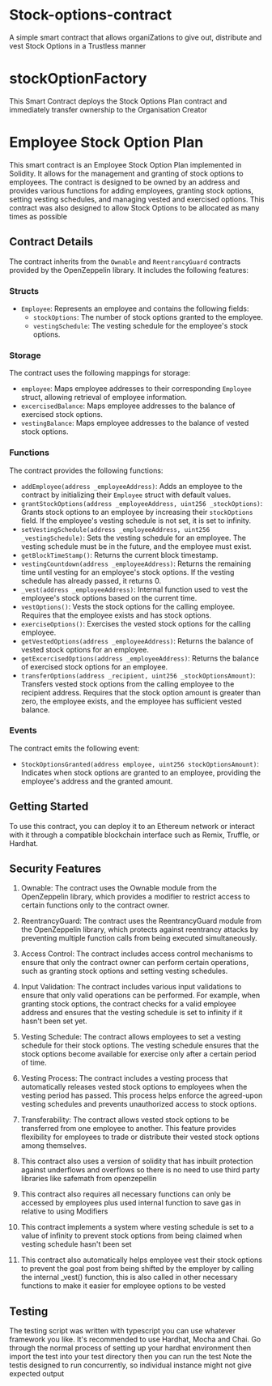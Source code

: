 
# Stock-options-contract

A simple smart contract that allows organiZations to give out, distribute and  vest Stock Options in a Trustless manner

# stockOptionFactory


This Smart Contract deploys the Stock Options Plan contract and immediately transfer ownership to the Organisation Creator

# Employee Stock Option Plan

This smart contract is an Employee Stock Option Plan implemented in Solidity. It allows for the management and granting of stock options to employees. The contract is designed to be owned by an address and provides various functions for adding employees, granting stock options, setting vesting schedules, and managing vested and exercised options.
This contract was also designed to allow Stock Options to be allocated as many times as possible

## Contract Details

The contract inherits from the `Ownable` and `ReentrancyGuard` contracts provided by the OpenZeppelin library. It includes the following features:

### Structs

- `Employee`: Represents an employee and contains the following fields:
  - `stockOptions`: The number of stock options granted to the employee.
  - `vestingSchedule`: The vesting schedule for the employee's stock options.

### Storage

The contract uses the following mappings for storage:

- `employee`: Maps employee addresses to their corresponding `Employee` struct, allowing retrieval of employee information.
- `excercisedBalance`: Maps employee addresses to the balance of exercised stock options.
- `vestingBalance`: Maps employee addresses to the balance of vested stock options.

### Functions

The contract provides the following functions:

- `addEmployee(address _employeeAddress)`: Adds an employee to the contract by initializing their `Employee` struct with default values.
- `grantStockOptions(address _employeeAddress, uint256 _stockOptions)`: Grants stock options to an employee by increasing their `stockOptions` field. If the employee's vesting schedule is not set, it is set to infinity.
- `setVestingSchedule(address _employeeAddress, uint256 _vestingSchedule)`: Sets the vesting schedule for an employee. The vesting schedule must be in the future, and the employee must exist.
- `getBlockTimeStamp()`: Returns the current block timestamp.
- `vestingCountdown(address _employeeAddress)`: Returns the remaining time until vesting for an employee's stock options. If the vesting schedule has already passed, it returns 0.
- `_vest(address _employeeAddress)`: Internal function used to vest the employee's stock options based on the current time.
- `vestOptions()`: Vests the stock options for the calling employee. Requires that the employee exists and has stock options.
- `exerciseOptions()`: Exercises the vested stock options for the calling employee.
- `getVestedOptions(address _employeeAddress)`: Returns the balance of vested stock options for an employee.
- `getExcercisedOptions(address _employeeAddress)`: Returns the balance of exercised stock options for an employee.
- `transferOptions(address _recipient, uint256 _stockOptionsAmount)`: Transfers vested stock options from the calling employee to the recipient address. Requires that the stock option amount is greater than zero, the employee exists, and the employee has sufficient vested balance.

### Events

The contract emits the following event:

- `StockOptionsGranted(address employee, uint256 stockOptionsAmount)`: Indicates when stock options are granted to an employee, providing the employee's address and the granted amount.

## Getting Started

To use this contract, you can deploy it to an Ethereum network or interact with it through a compatible blockchain interface such as Remix, Truffle, or Hardhat.

## Security Features
1. Ownable: The contract uses the Ownable module from the OpenZeppelin library, which provides a modifier to restrict access to certain functions only to the contract owner.

2. ReentrancyGuard: The contract uses the ReentrancyGuard module from the OpenZeppelin library, which protects against reentrancy attacks by preventing multiple function calls from being executed simultaneously.

3. Access Control: The contract includes access control mechanisms to ensure that only the contract owner can perform certain operations, such as granting stock options and setting vesting schedules.

4. Input Validation: The contract includes various input validations to ensure that only valid operations can be performed. For example, when granting stock options, the contract checks for a valid employee address and ensures that the vesting schedule is set to infinity if it hasn't been set yet.

5. Vesting Schedule: The contract allows employees to set a vesting schedule for their stock options. The vesting schedule ensures that the stock options become available for exercise only after a certain period of time.

6. Vesting Process: The contract includes a vesting process that automatically releases vested stock options to employees when the vesting period has passed. This process helps enforce the agreed-upon vesting schedules and prevents unauthorized access to stock options.

7. Transferability: The contract allows vested stock options to be transferred from one employee to another. This feature provides flexibility for employees to trade or distribute their vested stock options among themselves.

8. This contract also uses a version of solidity that has inbuilt protection against underflows and overflows so there is no need to use third party libraries like safemath from openzepellin

9. This contract also requires all necessary functions can only be accessed by employees plus used internal function to save gas in relative to using Modifiers
10. This contract implements a system where vesting schedule is set to a value of infinity to prevent stock options from being claimed when vesting schedule hasn't been set

11. This contract also automatically helps employee vest their stock options to prevent the goal post from being shifted by the employer by calling the internal _vest() function, this is also called in other necessary functions to make it easier for employee options to be vested

## Testing

The testing script was written with typescript you can use whatever framework you like.
It's recommended to use Hardhat, Mocha and Chai. 
Go through the normal process of setting up your hardhat environment then import the test into your test directory then you can run the test
Note the testis designed to run concurrently, so individual instance might not give expected output
